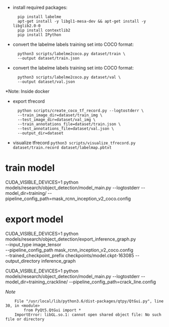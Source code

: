 - install required packages: 

        pip install labelme
        apt-get install -y libgl1-mesa-dev && apt-get install -y libglib2.0-0
        pip install contextlib2
        pip install IPython

- convert the labelme labels training set into COCO format:

        python3 scripts/labelme2coco.py dataset/train \
        --output dataset/train.json

- convert the labelme labels training set into COCO format:

        python3 scripts/labelme2coco.py dataset/val \
        --output dataset/val.json

*Note: Inside docker

- export tfrecord

        python scripts/create_coco_tf_record.py --logtostderr \
        --train_image_dir=dataset/train_img \
        --test_image_dir=dataset/val_img \
        --train_annotations_file=dataset/train.json \
        --test_annotations_file=dataset/val.json \
        --output_dir=dataset

- visualize tfrecord `python3 scripts/visualize_tfrecord.py dataset/train.record dataset/labelmap.pbtxt`

# train model
CUDA_VISIBLE_DEVICES=1 python models/research/object_detection/model_main.py --logtostderr --model_dir=training/ --pipeline_config_path=mask_rcnn_inception_v2_coco.config

# export model
CUDA_VISIBLE_DEVICES=1 python models/research/object_detection/export_inference_graph.py \
--input_type image_tensor \
--pipeline_config_path mask_rcnn_inception_v2_coco.config \
--trained_checkpoint_prefix checkpoints/model.ckpt-163085 --output_directory inference_graph

CUDA_VISIBLE_DEVICES=1 python models/research/object_detection/model_main.py --logtostderr --model_dir=training_crackline/ --pipeline_config_path=crack_line.config

*Note*

        File "/usr/local/lib/python3.6/dist-packages/qtpy/QtGui.py", line 30, in <module>
            from PyQt5.QtGui import *
        ImportError: libGL.so.1: cannot open shared object file: No such file or directory